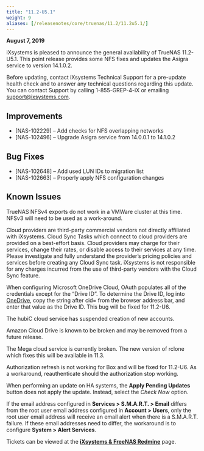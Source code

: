 ```yaml
---
title: "11.2-U5.1"
weight: 9
aliases: [/releasenotes/core/truenas/11.2/11.2u5.1/]
---
```


**August 7, 2019**

iXsystems is pleased to announce the general availability of TrueNAS 11.2-U5.1. This point release provides some NFS fixes and updates the Asigra service to version 14.1.0.2.

Before updating, contact iXsystems Technical Support for a pre-update health check and to answer any technical questions regarding this update. You can contact Support by calling 1-855-GREP-4-iX or emailing support@ixsystems.com.

## Improvements

+ [NAS-102229] – Add checks for NFS overlapping networks
+ [NAS-102496] – Upgrade Asigra service from 14.0.0.1 to 14.1.0.2

## Bug Fixes

+ [NAS-102648] – Add used LUN IDs to migration list
+ [NAS-102663] – Properly apply NFS configuration changes
 
## Known Issues

TrueNAS NFSv4 exports do not work in a VMWare cluster at this time. NFSv3 will need to be used as a work-around.

Cloud providers are third-party commercial vendors not directly affiliated with iXsystems. Cloud Sync Tasks which connect to cloud providers are provided on a best-effort basis. Cloud providers may charge for their services, change their rates, or disable access to their services at any time. Please investigate and fully understand the provider’s pricing policies and services before creating any Cloud Sync task. iXsystems is not responsible for any charges incurred from the use of third-party vendors with the Cloud Sync feature.

When configuring Microsoft OneDrive Cloud, OAuth populates all of the credentials except for the “Drive ID”. To determine the Drive ID, log into [OneDrive](https://www.microsoft.com/en-us/microsoft-365/onedrive/online-cloud-storage), copy the string after cid= from the browser address bar, and enter that value as the Drive ID. This bug will be fixed for 11.2-U6.

The hubiC cloud service has suspended creation of new accounts.

Amazon Cloud Drive is known to be broken and may be removed from a future release.

The Mega cloud service is currently broken. The new version of rclone which fixes this will be available in 11.3.

Authorization refresh is not working for Box and will be fixed for 11.2-U6. As a workaround, reauthenticate should the authorization stop working.

When performing an update on HA systems, the **Apply Pending Updates** button does not apply the update. Instead, select the *Check Now* option.

If the email address configured in **Services > S.M.A.R.T. > Email** differs from the root user email address configured in **Account > Users**, only the root user email address will receive an email alert when there is a S.M.A.R.T. failure. If these email addresses need to differ, the workaround is to configure **System > Alert Services**.

Tickets can be viewed at the [**iXsystems & FreeNAS Redmine**](https://redmine.ixsystems.com/issues/) page.
